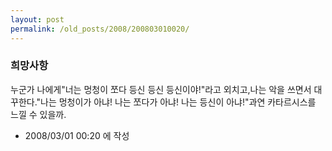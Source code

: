 ```yaml
---
layout: post
permalink: /old_posts/2008/200803010020/
---
```


### 희망사항

누군가 나에게"너는 멍청이 쪼다 등신 등신 등신이야!"라고 외치고,나는 악을 쓰면서 대꾸한다."나는 멍청이가 아냐! 나는 쪼다가 아냐! 나는 등신이 아냐!"과연 카타르시스를 느낄 수 있을까.



- 2008/03/01 00:20 에 작성